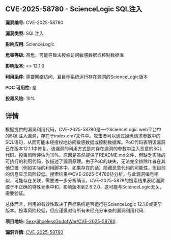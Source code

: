 ## CVE-2025-58780 - ScienceLogic SQL注入

**漏洞编号:** CVE-2025-58780

**漏洞类型:** SQL注入

**影响应用:** ScienceLogic

**危害等级:** 高危，可能导致未授权访问敏感数据或控制数据库

**影响版本:** <= 12.1.0

**利用条件:** 需要网络访问，且目标系统运行存在漏洞的ScienceLogic版本

**POC 可用性:** 是

**投毒风险:** 10%

## 详情

根据提供的漏洞利用代码，CVE-2025-58780是一个ScienceLogic web平台中的SQL注入漏洞，存在于index.em7文件中。攻击者可以通过操纵请求参数中的SQL语句，从而可能未经授权地访问敏感数据或控制数据库。PoC代码表明该漏洞已在版本12.1.1中修复。该漏洞的利用方式是向存在漏洞的参数中注入恶意的SQL代码。投毒风险评估为10%，原因是虽然提供了README.md文件，但缺乏实际的可执行的利用代码，仅描述了漏洞原理。由于PoC的缺失，无法完全排除作者在其他位置（例如实际的利用脚本中，如果存在的话）隐藏恶意代码的可能性，但目前的信息显示风险较低。搜索结果中CVE-2025-54780待分析，与此漏洞编号相似，可能存在关联，需要进一步分析确认。CVE-2025-5878的搜索结果表明漏洞源于不正确的特殊元素中和，影响版本到2.6.2.0，这可能与ScienceLogic无关，需要验证。

总体而言，利用的有效性取决于目标系统是否运行在ScienceLogic 12.1.0或更早版本。投毒风险较低，但应谨慎对待所有未经充分审查的漏洞利用代码.

**项目地址:** [SexyShoelessGodofWar/CVE-2025-58780](https://github.com/SexyShoelessGodofWar/CVE-2025-58780)

**漏洞详情:** [CVE-2025-58780](https://nvd.nist.gov/vuln/detail/CVE-2025-58780)
